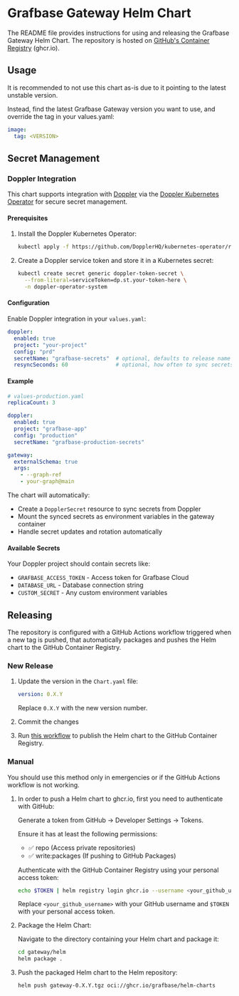 # Grafbase Gateway Helm Chart

The README file provides instructions for using and releasing the Grafbase Gateway Helm Chart.
The repository is hosted on [GitHub's Container Registry](https://docs.github.com/en/packages/working-with-a-github-packages-registry/working-with-the-container-registry) (ghcr.io).

## Usage

It is recommended to not use this chart as-is due to it pointing to the latest unstable version.

Instead, find the latest Grafbase Gateway version you want to use, and override the tag in your values.yaml:

```yaml
image:
  tag: <VERSION>
```

## Secret Management

### Doppler Integration

This chart supports integration with [Doppler](https://www.doppler.com/) via the [Doppler Kubernetes Operator](https://docs.doppler.com/docs/kubernetes-operator) for secure secret management.

#### Prerequisites

1. Install the Doppler Kubernetes Operator:
   ```bash
   kubectl apply -f https://github.com/DopplerHQ/kubernetes-operator/releases/latest/download/recommended.yaml
   ```

2. Create a Doppler service token and store it in a Kubernetes secret:
   ```bash
   kubectl create secret generic doppler-token-secret \
     --from-literal=serviceToken=dp.st.your-token-here \
     -n doppler-operator-system
   ```

#### Configuration

Enable Doppler integration in your `values.yaml`:

```yaml
doppler:
  enabled: true
  project: "your-project"
  config: "prd"
  secretName: "grafbase-secrets"  # optional, defaults to release name
  resyncSeconds: 60               # optional, how often to sync secrets
```

#### Example

```yaml
# values-production.yaml
replicaCount: 3

doppler:
  enabled: true
  project: "grafbase-app"
  config: "production"
  secretName: "grafbase-production-secrets"

gateway:
  externalSchema: true
  args:
    - --graph-ref
    - your-graph@main
```

The chart will automatically:
- Create a `DopplerSecret` resource to sync secrets from Doppler
- Mount the synced secrets as environment variables in the gateway container
- Handle secret updates and rotation automatically

#### Available Secrets

Your Doppler project should contain secrets like:
- `GRAFBASE_ACCESS_TOKEN` - Access token for Grafbase Cloud
- `DATABASE_URL` - Database connection string
- `CUSTOM_SECRET` - Any custom environment variables

## Releasing

The repository is configured with a GitHub Actions workflow triggered when a new tag is pushed, that automatically packages and pushes the Helm chart to the GitHub Container Registry.

### New Release

1. Update the version in the `Chart.yaml` file:

    ```yaml
    version: 0.X.Y
    ```

    Replace `0.X.Y` with the new version number.

2. Commit the changes

3. Run [this workflow](https://github.com/grafbase/grafbase/actions/workflows/build-gateway-chart.yml) to publish the Helm chart to the GitHub Container Registry.

### Manual

You should use this method only in emergencies or if the GitHub Actions workflow is not working.

1. In order to push a Helm chart to ghcr.io, first you need to authenticate with GitHub:

    Generate a token from GitHub → Developer Settings → Tokens.

    Ensure it has at least the following permissions:

    - ✅ repo (Access private repositories)
    - ✅ write:packages (If pushing to GitHub Packages)

    Authenticate with the GitHub Container Registry using your personal access token:

    ```bash
    echo $TOKEN | helm registry login ghcr.io --username <your_github_username> --password-stdin
    ```

    Replace `<your_github_username>` with your GitHub username and `$TOKEN` with your personal access token.

2. Package the Helm Chart:

    Navigate to the directory containing your Helm chart and package it:

    ```bash
    cd gateway/helm
    helm package .
    ```

3. Push the packaged Helm chart to the Helm repository:

    ```bash
    helm push gateway-0.X.Y.tgz oci://ghcr.io/grafbase/helm-charts
    ```
